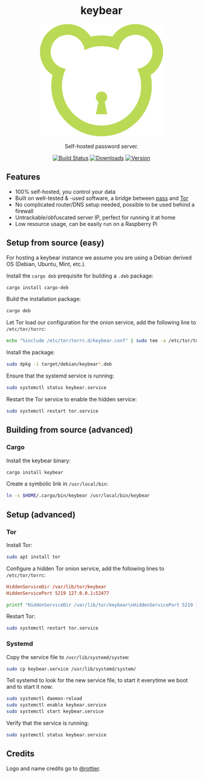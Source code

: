 <div align="center">
   <h1>keybear</h1>

   <img src="assets/logo.svg" alt="Keybear"/>

   Self-hosted password server.

   <a href="https://actions-badge.atrox.dev/keybear/keybear/goto"><img src="https://github.com/keybear/keybear/workflows/CI/badge.svg" alt="Build Status"/></a>
   <a href="https://github.com/keybear/keybear/releases"><img src="https://img.shields.io/crates/d/keybear.svg" alt="Downloads"/></a>
   <a href="https://crates.io/crates/keybear"><img src="https://img.shields.io/crates/v/keybear.svg" alt="Version"/></a>
</div>

## Features

- 100% self-hosted, you control your data
- Built on well-tested & -used software, a bridge between [pass](https://www.passwordstore.org/) and [Tor](https://www.torproject.org/)
- No complicated router/DNS setup needed, possible to be used behind a firewall
- Untrackable/obfuscated server IP, perfect for running it at home
- Low resource usage, can be easily run on a Raspberry Pi

## Setup from source (easy)

For hosting a keybear instance we assume you are using a Debian derived OS (Debian, Ubuntu, Mint, etc.).

Install the `cargo deb` prequisite for building a `.deb` package:

```bash
cargo install cargo-deb
```

Build the installation package:

```bash
cargo deb
```

Let Tor load our configuration for the onion service, add the following line to `/etc/tor/torrc`:

```bash
echo "%include /etc/tor/torrc.d/keybear.conf" | sudo tee -a /etc/tor/torrc
```

Install the package:

```bash
sudo dpkg -i target/debian/keybear*.deb
```

Ensure that the systemd service is running:

```bash
sudo systemctl status keybear.service
```

Restart the Tor service to enable the hidden service:

```bash
sudo systemctl restart tor.service
```

## Building from source (advanced)

### Cargo

Install the keybear binary:

```bash
cargo install keybear
```

Create a symbolic link in `/usr/local/bin`:

```bash
ln -s $HOME/.cargo/bin/keybear /usr/local/bin/keybear 
```

## Setup (advanced)

### Tor

Install Tor:

```bash
sudo apt install tor
```

Configure a hidden Tor onion service, add the following lines to `/etc/tor/torrc`:

```conf
HiddenServiceDir /var/lib/tor/keybear
HiddenServicePort 5219 127.0.0.1:52477
```

```bash
printf "HiddenServiceDir /var/lib/tor/keybear\nHiddenServicePort 5219 127.0.0.1:52477" | sudo tee -a /etc/tor/torrc
```

Restart Tor:

```bash
sudo systemctl restart tor.service
```

### Systemd

Copy the service file to `/usr/lib/systemd/system`:

```bash
sudo cp keybear.service /usr/lib/systemd/system/
```

Tell systemd to look for the new service file, to start it everytime we boot and to start it now:

```bash
sudo systemctl daemon-reload
sudo systemctl enable keybear.service
sudo systemctl start keybear.service
```

Verify that the service is running:

```bash
sudo systemctl status keybear.service
```

## Credits

Logo and name credits go to [@rottier](https://github.com/rottier).
